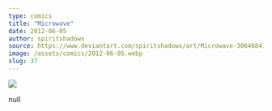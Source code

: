 ```yaml
---
type: comics
title: "Microwave"
date: 2012-06-05
author: spiritshadowx
source: https://www.deviantart.com/spiritshadowx/art/Microwave-306468411
image: /assets/comics/2012-06-05.webp
slug: 37
---
```


![](/assets/comics/2012-06-05.webp)

null
